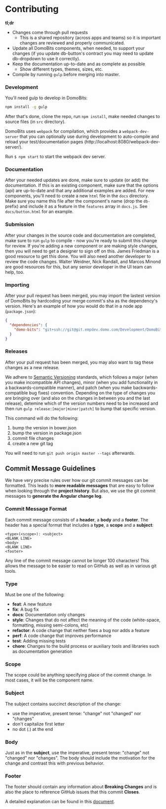 # Contributing

**tl;dr**
* Changes come through pull requests
  * This is a shared repository (across apps and teams) so it is important
  changes are reviewed and properly communicated.
* Update all DomoBits components, when needed, to support your changes (if you update db-button's contract you may need to update db-dropdown to use it correctly).
* Keep the documentation up-to-date and as complete as possible
  * Show different types, themes, sizes, etc.
* Compile by running `gulp` before merging into master.

### Development

You'll need gulp to develop in DomoBits:

```bash
npm install -g gulp
```

After that's done, clone the repo, run `npm install`, make needed changes
to source files (in `src` directory).

DomoBits uses `webpack` for compilation,
which provides a `webpack-dev-server` that you can optionally use during
development to auto-compile and reload your test/documentation pages
(http://localhost:8080/webpack-dev-server/).

Run `$ npm start` to start the webpack dev server.

### Documentation

After your needed updates are done, make sure to update (or add) the
documentation. If this is an existing component, make sure that the options
(api) are up-to-date and that any additional examples are added. For new
components, you'll need to create a new `html` file in the `docs` directory.
Make sure you name this file after the component's name (drop the `db-` prefix)
and include it as a feature in the `features` array in `docs.js`. See `docs/button.html` for
an example.

### Submission

After your changes in the source code and documentation are completed, make
sure to run `gulp` to compile - now you're ready to submit this change for
review. If you're adding a new component or are making style changes, then you
will need to get a designer to sign off on this. James Friedman is a good
resource to get this done. You will also need another developer to review the
code changes. Walter Weidner, Nick Randall, and Marcos Minond are good
resources for this, but any senior developer in the UI team can help, too.

### Importing

After your pull request has been merged, you may import the lastest version of
DomoBits by hardcoding your merge commit's sha as the dependency's version.
Here's an example of how you would do that in a node app (`package.json`):

```json
{
  "dependencies": {
    "domo-bits": "git+ssh://git@git.empdev.domo.com/Development/DomoBits.git#<YOUR_COMMIT_SHA>"
  }
}
```

### Releases

After your pull request has been merged, you may also want to tag these changes
as a new release.

We adhere to [Semantic Versioning](http://semver.org/) standards, which follows
a major (when you make incompatible API changes), minor (when you add
functionality in a backwards-compatible manner), and patch (when you make
backwards-compatible bug fixes) convention. Depending on the type of changes
you are bringing over (and also on the changes in between you and the last
release), detemine which of the version numbers need to be increased and then
run `gulp release:[major|minor|patch]` to bump that specific version.

This command will do the following:

1. bump the version in bower.json
2. bump the version in package.json
3. commit file changes
4. create a new git tag

You will need to run `git push origin master --tags` afterwards.

## <a name="commit"></a> Commit Message Guidelines

We have very precise rules over how our git commit messages can be formatted.  This leads to **more readable messages** that are easy to follow when looking through the **project history**.  But also, we use the git commit messages to **generate the Angular change log**.

### Commit Message Format
Each commit message consists of a **header**, a **body** and a **footer**. The header has a special format that includes a **type**, a **scope** and a **subject**:

```
<type>(<scope>): <subject>
<BLANK LINE>
<body>
<BLANK LINE>
<footer>
```

Any line of the commit message cannot be longer 100 characters! This allows the message to be easier to read on GitHub as well as in various git tools.

### Type
Must be one of the following:

* **feat**: A new feature
* **fix**: A bug fix
* **docs**: Documentation only changes
* **style**: Changes that do not affect the meaning of the code (white-space, formatting, missing
  semi-colons, etc)
* **refactor**: A code change that neither fixes a bug nor adds a feature
* **perf**: A code change that improves performance
* **test**: Adding missing tests
* **chore**: Changes to the build process or auxiliary tools and libraries such as documentation generation

### Scope
The scope could be anything specifying place of the commit change. In most cases, it will be the component name.

### Subject
The subject contains succinct description of the change:

* use the imperative, present tense: "change" not "changed" nor "changes"
* don't capitalize first letter
* no dot (.) at the end

### Body
Just as in the **subject**, use the imperative, present tense: "change" not "changed" nor "changes". The body should include the motivation for the change and contrast this with previous behavior.

### Footer
The footer should contain any information about **Breaking Changes** and is also the place to reference GitHub issues that this commit **Closes**.


A detailed explanation can be found in this [document](https://docs.google.com/document/d/1QrDFcIiPjSLDn3EL15IJygNPiHORgU1_OOAqWjiDU5Y/edit#).
